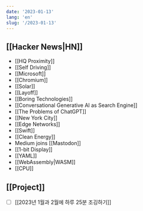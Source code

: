 ```yaml
---
date: '2023-01-13'
lang: 'en'
slug: '/2023-01-13'
---
```


## [[Hacker News|HN]]

- [[HQ Proximity]]
- [[Self Driving]]
- [[Microsoft]]
- [[Chromium]]
- [[Solar]]
- [[Layoff]]
- [[Boring Technologies]]
- [[Conversational Generative AI as Search Engine]]
- [[The Problems of ChatGPT]]
- [[New York City]]
- [[Edge Networks]]
- [[Swift]]
- [[Clean Energy]]
- Medium joins [[Mastodon]]
- [[1-bit Display]]
- [[YAML]]
- [[WebAssembly|WASM]]
- [[CPU]]

## [[Project]]

- [ ] [[2023년 1월과 2월에 하루 25분 조깅하기]]
